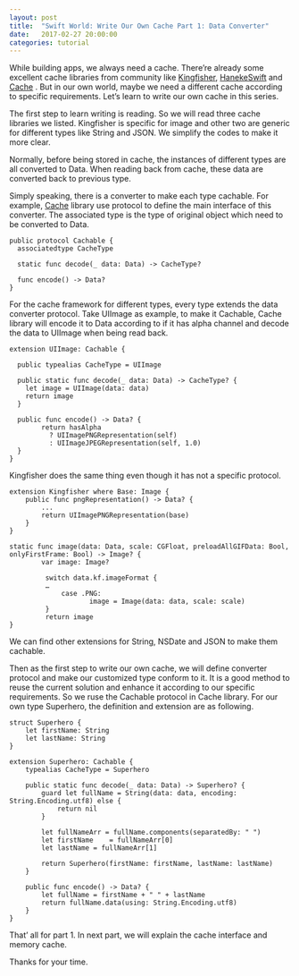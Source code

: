 ```yaml
---
layout: post
title:  "Swift World: Write Our Own Cache Part 1: Data Converter"
date:   2017-02-27 20:00:00
categories: tutorial
---
```


While building apps,  we always need a cache. There’re already some excellent cache libraries from community like [Kingfisher](https://github.com/onevcat/Kingfisher), [HanekeSwift](https://github.com/Haneke/HanekeSwift) and [Cache](https://github.com/hyperoslo/Cache) . But in our own world, maybe we need a different cache according to specific requirements. Let’s learn to write our own cache in this series.

The first step to learn writing is reading. So we will read three cache libraries we listed. Kingfisher is specific for image and other two are generic for different types like String and JSON. We simplify the codes to make it more clear.

Normally, before being stored in cache, the instances of different types are all converted to Data. When reading back from cache, these data are converted back to previous type.

Simply speaking, there is a converter to make each type cachable.  For example,  [Cache](https://github.com/hyperoslo/Cache) library use protocol to define the main interface of this converter. The associated type is the type of original object which need to be converted to Data.

```
public protocol Cachable {
  associatedtype CacheType

  static func decode(_ data: Data) -> CacheType?

  func encode() -> Data?
}
```

For the cache framework for different types, every type extends the data converter protocol. Take UIImage as example, to make it Cachable, Cache library will encode it to Data according to if it has alpha channel and decode the data to UIImage  when being read back.

```
extension UIImage: Cachable {

  public typealias CacheType = UIImage

  public static func decode(_ data: Data) -> CacheType? {
    let image = UIImage(data: data)
    return image
  }

  public func encode() -> Data? {
        return hasAlpha
          ? UIImagePNGRepresentation(self)
          : UIImageJPEGRepresentation(self, 1.0)
  }
}
```

Kingfisher does the same thing even though it has not a specific protocol.

```
extension Kingfisher where Base: Image {
    public func pngRepresentation() -> Data? {
        ...
        return UIImagePNGRepresentation(base)
    }
}
```

```
static func image(data: Data, scale: CGFloat, preloadAllGIFData: Bool, onlyFirstFrame: Bool) -> Image? {
        var image: Image?

         switch data.kf.imageFormat {
         …
             case .PNG:
                    image = Image(data: data, scale: scale)
         }
         return image
}
```

We can find other extensions for String, NSDate and JSON to make them cachable.

Then as the first step to write our own cache, we will define converter protocol and make our customized type conform to it. It is a good method to reuse the current solution and enhance it according to our specific requirements. So we ruse the Cachable protocol in Cache library. For our own type Superhero, the definition and extension are as following.

```
struct Superhero {
    let firstName: String
    let lastName: String
}
```

```
extension Superhero: Cachable {
    typealias CacheType = Superhero

    public static func decode(_ data: Data) -> Superhero? {
        guard let fullName = String(data: data, encoding: String.Encoding.utf8) else {
            return nil
        }

        let fullNameArr = fullName.components(separatedBy: " ")
        let firstName    = fullNameArr[0]
        let lastName = fullNameArr[1]

        return Superhero(firstName: firstName, lastName: lastName)
    }

    public func encode() -> Data? {
        let fullName = firstName + " " + lastName
        return fullName.data(using: String.Encoding.utf8)
    }
}
```

That’ all for part 1. In next part, we will explain the cache interface and memory cache.

Thanks for your time.
